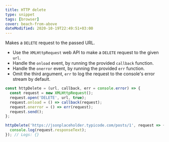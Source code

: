 ```yaml
---
title: HTTP delete
type: snippet
tags: [browser]
cover: beach-from-above
dateModified: 2020-10-19T22:49:51+03:00
---
```


Makes a `DELETE` request to the passed URL.

- Use the `XMLHttpRequest` web API to make a `DELETE` request to the given `url`.
- Handle the `onload` event, by running the provided `callback` function.
- Handle the `onerror` event, by running the provided `err` function.
- Omit the third argument, `err` to log the request to the console's error stream by default.

```js
const httpDelete = (url, callback, err = console.error) => {
  const request = new XMLHttpRequest();
  request.open('DELETE', url, true);
  request.onload = () => callback(request);
  request.onerror = () => err(request);
  request.send();
};
```

```js
httpDelete('https://jsonplaceholder.typicode.com/posts/1', request => {
  console.log(request.responseText);
}); // Logs: {}
```
